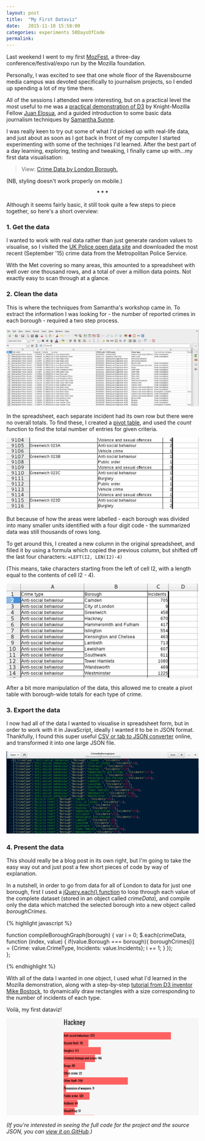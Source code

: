 ```yaml
---
layout: post
title:  "My First Dataviz"
date:   2015-11-10 15:58:00
categories: experiments 50DaysOfCode
permalink:
---
```


Last weekend I went to my first [MozFest][MF], a three-day conference/festival/expo run by the Mozilla foundation.

Personally, I was excited to see that one whole floor of the Ravensbourne media campus was devoted specifically to journalism projects, so I ended up spending a lot of my time there.

All of the sessions I attended were interesting, but on a practical level the most useful to me was a [practical demonstration of D3][D3] by Knight-Mozilla Fellow [Juan Elosua][JE], and a guided introduction to some basic data journalism techniques by [Samantha Sunne][SS].

I was really keen to try out some of what I'd picked up with real-life data, and just about as soon as I got back in front of my computer I started experimenting with some of the techniqes I'd learned. After the best part of a day learning, exploring, testing and tweaking, I finally came up with...my first data visualisation:

> View: [Crime Data by London Borough.][CLB]

(NB, styling doesn't work properly on mobile.)

<div style="text-align: center;margin-bottom:10px;"> <b>* * *</b> </div>

Although it seems fairly basic, it still took quite a few steps to piece together, so here's a short overview:


### 1. Get the data

I wanted to work with real data rather than just generate random values to visualise, so I visited the [UK Police open data site][UKP] and downloaded the most recent (September '15) crime data from the Metropolitan Police Service.

With the Met covering so many areas, this amounted to a spreadsheet with well over one thousand rows, and a total of over a million data points. Not exactly easy to scan through at a glance.

### 2. Clean the data

This is where the techniques from Samantha's workshop came in. To extract the information I was looking for - the number of reported crimes in each borough - required a two step process.

![Crime data](/images/crimedata1.png)

In the spreadsheet, each separate incident had its own row but there were no overall totals. To find these, I created a [pivot table][PT], and used the *count* function to find the total number of entries for given criteria.

![Crime data 2](/images/crimedata2.png)

But because of how the areas were labelled - each borough was divided into many smaller units identified with a four digit code - the summarized data was still thousands of rows long.

To get around this, I created a new column in the original spreadsheet, and filled it by using a formula which copied the previous column, but shifted off the last four characters: `=LEFT(I2, LEN(I2)-4)`

(This means, take characters starting from the left of cell I2, with a length equal to the contents of cell I2 - 4).

![Crime data 3](/images/crimedata3.png)

After a bit more manipulation of the data, this allowed me to create a pivot table with borough-wide totals for each type of crime.

### 3. Export the data

I now had all of the data I wanted to visualise in spreadsheet form, but in order to work with it in JavaScript, ideally I wanted it to be in JSON format. Thankfully, I found this super useful [CSV or tab to JSON converter][CSV] online, and transformed it into one large JSON file.

![Crime data JSON](/images/crimedata4.png)

### 4. Present the data

This should really be a blog post in its own right, but I'm going to take the easy way out and just post a few short pieces of code by way of explanation.

In a nutshell, in order to go from data for all of London to data for just one borough, first I used a [jQuery.each() function](http://api.jquery.com/jquery.each/) to loop through each value of the complete dataset (stored in an object called *crimeData*), and compile only the data which matched the selected borough into a new object called *boroughCrimes*.


{% highlight javascript %}

function compileBoroughGraph(borough) {
  var i = 0;
  $.each(crimeData, function (index, value) {
	if(value.Borough === borough){
		boroughCrimes[i] = {Crime: value.CrimeType, Incidents: value.Incidents};
		i += 1;
	}
  }); 	
};

{% endhighlight %}

With all of the data I wanted in one object, I used what I'd learned in the Mozilla demonstration, along with a step-by-step [tutorial from D3 inventor Mike Bostock][MD3], to dynamically draw rectangles with a size corresponding to the number of incidents of each type.

Voilà, my first dataviz!

![Crime data Hackney](/images/crimedata5.png)

*(If you're interested in seeing the full code for the project and the source JSON, you can [view it on GitHub][GH].)*


[MF]: https://2015.mozillafestival.org/
[D3]: http://www.juanelosua.com/presentations/2015/20151107-mozfest-d3/#/
[CLB]: http://www.infratxt.co/project/crimedata
[UKP]: https://data.police.uk/
[PT]: https://en.wikipedia.org/wiki/Pivot_table
[CSV]: http://shancarter.github.io/mr-data-converter/
[MD3]: http://bost.ocks.org/mike/bar/
[GH]: https://github.com/infratxt/infratxt.github.io/tree/master/project/crimedata
[JE]: https://twitter.com/jjelosua
[SS]: https://twitter.com/samanthasunne
